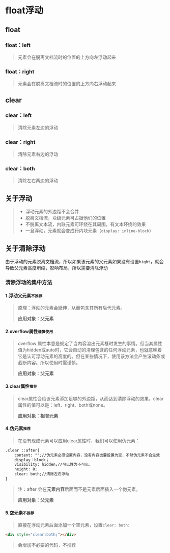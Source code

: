 # float浮动

## float

### float：left

>   元素会在脱离文档流时的位置的上方向左浮动起来

### float：right

>   元素会在脱离文档流时的位置的上方向右浮动起来

## clear

### clear：left

>   清除元素左边的浮动

### clear：right

>   清除元素右边的浮动

### clear：both

>   清除左右两边的浮动



## 关于浮动

>   * 浮动元素的外边距不会合并
>   * 脱离文档流，块级元素可占据他们的位置
>   * 不脱离文本流，内联元素可环绕在其周围，有文本环绕的效果
>   * 一旦浮动，元素就会变成行内块元素（`display: inline-block`）



## 关于清除浮动

由于浮动的元素脱离文档流，所以如果该元素的父元素如果没有设置`hight`，就会导致父元素高度坍缩，影响布局，所以需要清除浮动



### 清除浮动的集中方法

#### 1.浮动父元素`不推荐`

>   原理：浮动的元素会延伸，从而包含其所有后代元素。
>
>   **应用对象：父元素**



#### 2.overflow属性`谨慎使用`

>   overflow 属性本意是规定了当内容溢出元素框时发生的事情。但当其属性值为hidden或auto时，它会自动的清理包含的任何浮动元素，也就意味着它是认可浮动元素的高度的。但在某些情况下，使用该方法会产生滚动条或截断内容。所以使用时需谨慎。
>
>   **应用对象：父元素**

#### 3.clear属性`推荐`

>   clear属性会给该元素添加足够的外边距，从而达到清除浮动的效果。clear 属性的值可以是：left、right、both或none。
>
>   **应用对象：相邻元素**

#### 4.伪元素`推荐`

>   在没有现成元素可以应用clear属性时，我们可以使用伪元素：
>

```html
.clear ::after{
	content: "";//伪元素必须设置内容，没有内容也要设置为空，不然伪元素不会生效
	display：block；
	visibility: hidden;//可见性为不可见，
	height: 0;
	clear: both;//清除左右浮动
}
```

>   注：after 会在**元素内容**后面而不是元素后面插入一个伪元素。
>
>   **应用对象：父元素**

#### 5.空元素`不推荐`

>   直接在浮动元素后面添加一个空元素，设置`clear: both`:

```html
<div style="clear:both;"></div>
```

>   会增加不必要的代码，不推荐
